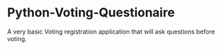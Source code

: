 # Python-Voting-Questionaire
A very basic Voting registration application that will ask questions before voting. 
